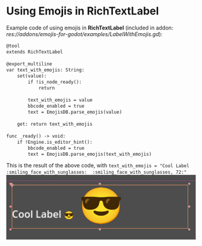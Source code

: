 # Using Emojis in RichTextLabel

Example code of using emojis in **RichTextLabel** (included in addon: *res://addons/emojis-for-godot/examples/LabelWithEmojis.gd*):
```gdscript
@tool
extends RichTextLabel

@export_multiline
var text_with_emojis: String:
	set(value):
		if !is_node_ready():
			return

		text_with_emojis = value
		bbcode_enabled = true
		text = EmojisDB.parse_emojis(value)
	
	get: return text_with_emojis

func _ready() -> void:
	if !Engine.is_editor_hint():
		bbcode_enabled = true
		text = EmojisDB.parse_emojis(text_with_emojis)
```

This is the result of the above code, with `text_with_emojis = "Cool Label :smiling_face_with_sunglasses:  :smiling_face_with_sunglasses, 72:"`
![RichTextLabel Example Screen Shot][LabelWithEmojis-screenshot]

[LabelWithEmojis-screenshot]:assets/label-with-emojis.png
